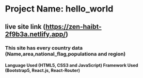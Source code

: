 # Project Name: hello_world

## live site link (https://zen-haibt-2f9b3a.netlify.app/)


### This site has every country data (Name,area,national_flag,populationa and region)

#### Language Used (HTML5, CSS3 and JavaScript) Framework Used (Bootstrap5, React.js, React-Router)